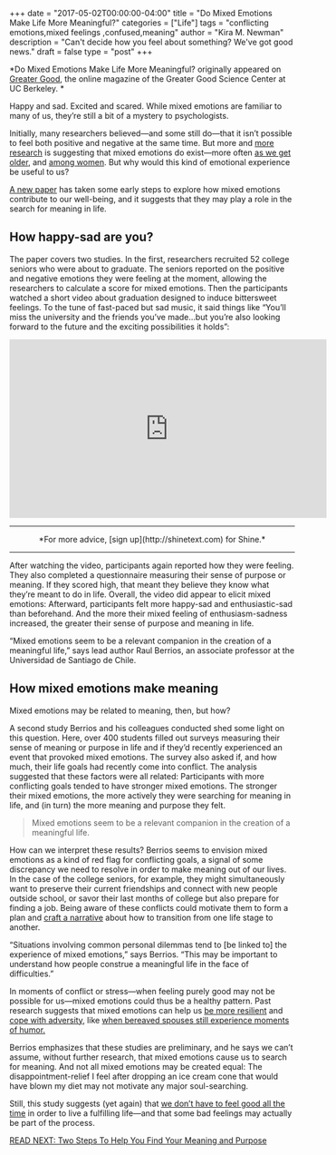 +++
  date = "2017-05-02T00:00:00-04:00"
  title = "Do Mixed Emotions Make Life More Meaningful?"
  categories = ["Life"]
  tags = "conflicting emotions,mixed feelings ,confused,meaning"
  author = "Kira M. Newman"
  description = "Can't decide how you feel about something? We've got good news."
  draft = false
  type = "post"
+++



*Do Mixed Emotions Make Life More Meaningful? originally appeared on [Greater Good](http://greatergood.berkeley.edu/), the online magazine of the Greater Good Science Center at UC Berkeley. *

<span class="dropcap">H</span>appy and sad. Excited and scared. While mixed emotions are familiar to many of us, they’re still a bit of a mystery to psychologists.

Initially, many researchers believed—and some still do—that it isn’t possible to feel both positive and negative at the same time. But more and [more research](http://leeds-faculty.colorado.edu/mcgrawp/pdf/larsen.mcgraw.cacioppo.2001.pdf) is suggesting that mixed emotions do exist—more often [as we get older](http://www.anderson.ucla.edu/faculty/hal.hershfield/resources/Research/2012-Hershfield.pdf), and [among women](https://www.ncbi.nlm.nih.gov/pmc/articles/PMC4397957/). But why would this kind of emotional experience be useful to us?

[A new paper](https://www.researchgate.net/publication/313035253_When_Feeling_Mixed_Can_Be_Meaningful_The_Relation_Between_Mixed_Emotions_and_Eudaimonic_Well-Being) has taken some early steps to explore how mixed emotions contribute to our well-being, and it suggests that they may play a role in the search for meaning in life.

## How happy-sad are you?

The paper covers two studies. In the first, researchers recruited 52 college seniors who were about to graduate. The seniors reported on the positive and negative emotions they were feeling at the moment, allowing the researchers to calculate a score for mixed emotions. Then the participants watched a short video about graduation designed to induce bittersweet feelings. To the tune of fast-paced but sad music, it said things like “You’ll miss the university and the friends you’ve made…but you’re also looking forward to the future and the exciting possibilities it holds”:

<iframe width="560" height="315" src="https://www.youtube.com/embed/ymyZkeHmcg4" frameborder="0" allowfullscreen></iframe>

---

<center> *For more advice, [sign up](http://shinetext.com) for Shine.* </center>

---


After watching the video, participants again reported how they were feeling. They also completed a questionnaire measuring their sense of purpose or meaning. If they scored high, that meant they believe they know what they’re meant to do in life.
Overall, the video did appear to elicit mixed emotions: Afterward, participants felt more happy-sad and enthusiastic-sad than beforehand. And the more their mixed feeling of enthusiasm-sadness increased, the greater their sense of purpose and meaning in life.

“Mixed emotions seem to be a relevant companion in the creation of a meaningful life,” says lead author Raul Berrios, an associate professor at the Universidad de Santiago de Chile.

## How mixed emotions make meaning

Mixed emotions may be related to meaning, then, but how?

A second study Berrios and his colleagues conducted shed some light on this question. Here, over 400 students filled out surveys measuring their sense of meaning or purpose in life and if they’d recently experienced an event that provoked mixed emotions. The survey also asked if, and how much, their life goals had recently come into conflict.
The analysis suggested that these factors were all related: Participants with more conflicting goals tended to have stronger mixed emotions. The stronger their mixed emotions, the more actively they were searching for meaning in life, and (in turn) the more meaning and purpose they felt.

> Mixed emotions seem to be a relevant companion in the creation of a meaningful life.
> 

How can we interpret these results? Berrios seems to envision mixed emotions as a kind of red flag for conflicting goals, a signal of some discrepancy we need to resolve in order to make meaning out of our lives. In the case of the college seniors, for example, they might simultaneously want to preserve their current friendships and connect with new people outside school, or savor their last months of college but also prepare for finding a job. Being aware of these conflicts could motivate them to form a plan and [craft a narrative](http://greatergood.berkeley.edu/article/item/what_will_the_theme_of_your_life_be_this_year) about how to transition from one life stage to another.

“Situations involving common personal dilemmas tend to [be linked to] the experience of mixed emotions,” says Berrios. “This may be important to understand how people construe a meaningful life in the face of difficulties.”

In moments of conflict or stress—when feeling purely good may not be possible for us—mixed emotions could thus be a healthy pattern. Past research suggests that mixed emotions can help us [be more resilient](https://anthonyongphd.files.wordpress.com/2015/05/ong-bergeman-2004a.pdf) and [cope with adversity](https://www.researchgate.net/publication/265843103_Turning_adversity_to_advantage_on_the_virtues_of_the_coactivation_of_positive_and_negative_emotions), like [when bereaved spouses still experience moments of humor.](http://personal.kent.edu/~kcoifman/publications_files/2007_Coifman_Bonanno_Rafaeli.pdf)

Berrios emphasizes that these studies are preliminary, and he says we can’t assume, without further research, that mixed emotions cause us to search for meaning. And not all mixed emotions may be created equal: The disappointment-relief I feel after dropping an ice cream cone that would have blown my diet may not motivate any major soul-searching.

Still, this study suggests (yet again) that [we don’t have to feel good all the time](http://greatergood.berkeley.edu/article/item/five_ways_feeling_good_can_be_bad_for_you) in order to live a fulfilling life—and that some bad feelings may actually be part of the process.

[READ NEXT: Two Steps To Help You Find Your Meaning and Purpose](http://advice.shinetext.com/articles/two-steps-to-help-you-find-your-meaning-and-purpose/)


<div class="pubexchange_module" id="pubexchange_below_content" data-pubexchange-module-id="2323"></div>

<script>(function(w, d, s, id) {
  w.PUBX=w.PUBX || {pub: "shine_text", discover: false, lazy: true};
  var js, pjs = d.getElementsByTagName(s)[0];
  if (d.getElementById(id)) return;
  js = d.createElement(s); js.id = id; js.async = true;
  js.src = "//main.pubexchange.com/loader.min.js";
  pjs.parentNode.insertBefore(js, pjs);
}(window, document, "script", "pubexchange-jssdk"));</script>
